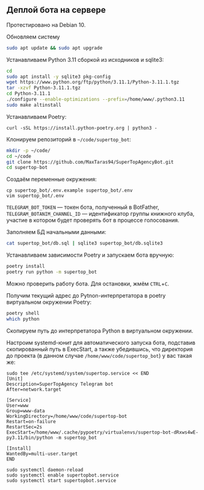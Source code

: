 ## Деплой бота на сервере

Протестировано на Debian 10.

Обновляем систему

```bash
sudo apt update && sudo apt upgrade
```

Устанавливаем Python 3.11 сборкой из исходников и sqlite3:

```bash
cd
sudo apt install -y sqlite3 pkg-config
wget https://www.python.org/ftp/python/3.11.1/Python-3.11.1.tgz
tar -xzvf Python-3.11.1.tgz
cd Python-3.11.1
./configure --enable-optimizations --prefix=/home/www/.python3.11
sudo make altinstall
```

Устанавливаем Poetry:

```basj
curl -sSL https://install.python-poetry.org | python3 -
```

Клонируем репозиторий в `~/code/supertop_bot`:

```bash
mkdir -p ~/code/
cd ~/code
git clone https://github.com/MaxTaras94/SuperTopAgencyBot.git
cd supertop-bot
```

Создаём переменные окружения:

```
cp supertop_bot/.env.example supertop_bot/.env
vim supertop_bot/.env
```

`TELEGRAM_BOT_TOKEN` — токен бота, полученный в BotFather, `TELEGRAM_BOTANIM_CHANNEL_ID` — идентификатор группы книжного клуба, участие в котором будет проверять бот в процессе голосования.

Заполняем БД начальными данными:

```bash
cat supertop_bot/db.sql | sqlite3 supertop_bot/db.sqlite3
```

Устанавливаем зависимости Poetry и запускаем бота вручную:

```bash
poetry install
poetry run python -m supertop_bot
```

Можно проверить работу бота. Для остановки, жмём `CTRL`+`C`.

Получим текущий адрес до Pytnon-интерпретатора в poetry виртуальном окружении Poetry:

```bash
poetry shell
which python
```

Скопируем путь до интерпретатора Python в виртуальном окружении.

Настроим systemd-юнит для автоматического запуска бота, подставив скопированный путь в ExecStart, а также убедившись,
что директория до проекта (в данном случае `/home/www/code/supertop_bot`) у вас такая же:

```
sudo tee /etc/systemd/system/supertop.service << END
[Unit]
Description=SuperTopAgency Telegram bot
After=network.target

[Service]
User=www
Group=www-data
WorkingDirectory=/home/www/code/supertop-bot
Restart=on-failure
RestartSec=2s
ExecStart=/home/www/.cache/pypoetry/virtualenvs/supertop-bot-dRxws4wE-py3.11/bin/python -m supertop_bot

[Install]
WantedBy=multi-user.target
END

sudo systemctl daemon-reload
sudo systemctl enable supertopbot.service
sudo systemctl start supertopbot.service
```

